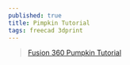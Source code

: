 ```yaml
---
published: true
title: Pimpkin Tutorial
tags: freecad 3dprint
---
```

> [Fusion 360 Pumpkin Tutorial](https://www.youtube.com/watch?v=iuxGKbvCw7I)
